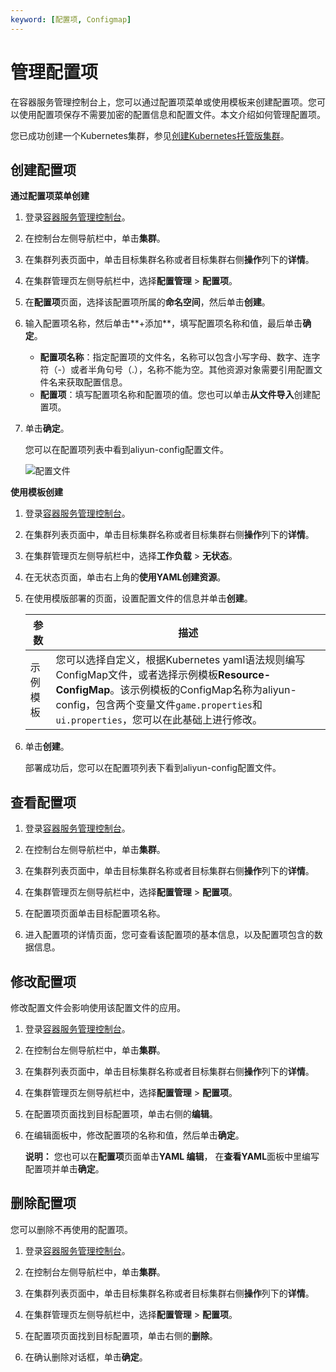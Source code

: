 ```yaml
---
keyword: [配置项, Configmap]
---
```


# 管理配置项

在容器服务管理控制台上，您可以通过配置项菜单或使用模板来创建配置项。您可以使用配置项保存不需要加密的配置信息和配置文件。本文介绍如何管理配置项。

您已成功创建一个Kubernetes集群，参见[创建Kubernetes托管版集群](/cn.zh-CN/Kubernetes集群用户指南/集群/创建集群/创建Kubernetes托管版集群.md)。

## 创建配置项

**通过配置项菜单创建**

1.  登录[容器服务管理控制台](https://cs.console.aliyun.com)。

2.  在控制台左侧导航栏中，单击**集群**。

3.  在集群列表页面中，单击目标集群名称或者目标集群右侧**操作**列下的**详情**。

4.  在集群管理页左侧导航栏中，选择**配置管理** \> **配置项**。

5.  在**配置项**页面，选择该配置项所属的**命名空间**，然后单击**创建**。

6.  输入配置项名称，然后单击**+添加**，填写配置项名称和值，最后单击**确定**。

    -   **配置项名称**：指定配置项的文件名，名称可以包含小写字母、数字、连字符（-）或者半角句号（.），名称不能为空。其他资源对象需要引用配置文件名来获取配置信息。
    -   **配置项**：填写配置项名称和配置项的值。您也可以单击**从文件导入**创建配置项。
7.  单击**确定**。

    您可以在配置项列表中看到aliyun-config配置文件。

    ![配置文件](https://static-aliyun-doc.oss-accelerate.aliyuncs.com/assets/img/zh-CN/6411948161/p10745.png)


**使用模板创建**

1.  登录[容器服务管理控制台](https://cs.console.aliyun.com)。

2.  在集群列表页面中，单击目标集群名称或者目标集群右侧**操作**列下的**详情**。

3.  在集群管理页左侧导航栏中，选择**工作负载** \> **无状态**。

4.  在无状态页面，单击右上角的**使用YAML创建资源**。

5.  在使用模版部署的页面，设置配置文件的信息并单击**创建**。

    |参数|描述|
    |--|--|
    |示例模板|您可以选择自定义，根据Kubernetes yaml语法规则编写ConfigMap文件，或者选择示例模板**Resource-ConfigMap**。该示例模板的ConfigMap名称为aliyun-config，包含两个变量文件`game.properties`和`ui.properties`，您可以在此基础上进行修改。|

6.  单击**创建**。

    部署成功后，您可以在配置项列表下看到aliyun-config配置文件。


## 查看配置项

1.  登录[容器服务管理控制台](https://cs.console.aliyun.com)。

2.  在控制台左侧导航栏中，单击**集群**。

3.  在集群列表页面中，单击目标集群名称或者目标集群右侧**操作**列下的**详情**。

4.  在集群管理页左侧导航栏中，选择**配置管理** \> **配置项**。

5.  在配置项页面单击目标配置项名称。

6.  进入配置项的详情页面，您可查看该配置项的基本信息，以及配置项包含的数据信息。


## 修改配置项

修改配置文件会影响使用该配置文件的应用。

1.  登录[容器服务管理控制台](https://cs.console.aliyun.com)。

2.  在控制台左侧导航栏中，单击**集群**。

3.  在集群列表页面中，单击目标集群名称或者目标集群右侧**操作**列下的**详情**。

4.  在集群管理页左侧导航栏中，选择**配置管理** \> **配置项**。

5.  在配置项页面找到目标配置项，单击右侧的**编辑**。

6.  在编辑面板中，修改配置项的名称和值，然后单击**确定**。

    **说明：** 您也可以在**配置项**页面单击**YAML 编辑**， 在**查看YAML**面板中里编写配置项并单击**确定**。


## 删除配置项

您可以删除不再使用的配置项。

1.  登录[容器服务管理控制台](https://cs.console.aliyun.com)。

2.  在控制台左侧导航栏中，单击**集群**。

3.  在集群列表页面中，单击目标集群名称或者目标集群右侧**操作**列下的**详情**。

4.  在集群管理页左侧导航栏中，选择**配置管理** \> **配置项**。

5.  在配置项页面找到目标配置项，单击右侧的**删除**。

6.  在确认删除对话框，单击**确定**。


